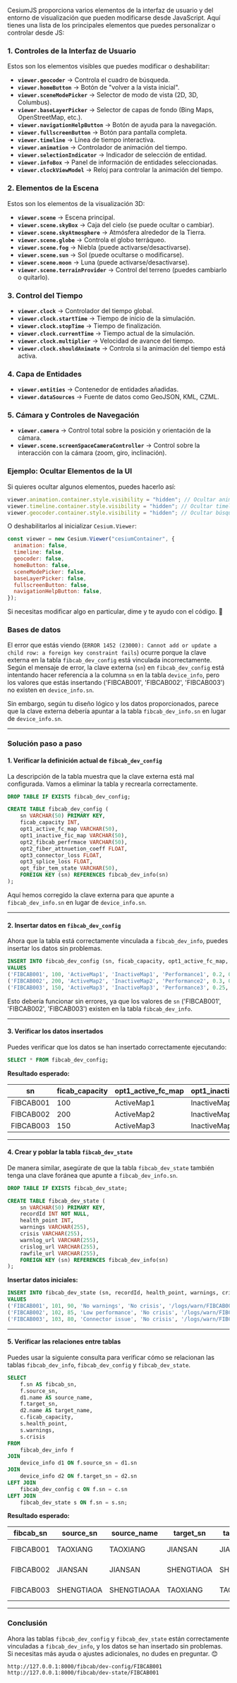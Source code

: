 CesiumJS proporciona varios elementos de la interfaz de usuario y del entorno de visualización que pueden modificarse desde JavaScript. Aquí tienes una lista de los principales elementos que puedes personalizar o controlar desde JS:

### **1. Controles de la Interfaz de Usuario**

Estos son los elementos visibles que puedes modificar o deshabilitar:

- **`viewer.geocoder`** → Controla el cuadro de búsqueda.
- **`viewer.homeButton`** → Botón de "volver a la vista inicial".
- **`viewer.sceneModePicker`** → Selector de modo de vista (2D, 3D, Columbus).
- **`viewer.baseLayerPicker`** → Selector de capas de fondo (Bing Maps, OpenStreetMap, etc.).
- **`viewer.navigationHelpButton`** → Botón de ayuda para la navegación.
- **`viewer.fullscreenButton`** → Botón para pantalla completa.
- **`viewer.timeline`** → Línea de tiempo interactiva.
- **`viewer.animation`** → Controlador de animación del tiempo.
- **`viewer.selectionIndicator`** → Indicador de selección de entidad.
- **`viewer.infoBox`** → Panel de información de entidades seleccionadas.
- **`viewer.clockViewModel`** → Reloj para controlar la animación del tiempo.

### **2. Elementos de la Escena**

Estos son los elementos de la visualización 3D:

- **`viewer.scene`** → Escena principal.
- **`viewer.scene.skyBox`** → Caja del cielo (se puede ocultar o cambiar).
- **`viewer.scene.skyAtmosphere`** → Atmósfera alrededor de la Tierra.
- **`viewer.scene.globe`** → Controla el globo terráqueo.
- **`viewer.scene.fog`** → Niebla (puede activarse/desactivarse).
- **`viewer.scene.sun`** → Sol (puede ocultarse o modificarse).
- **`viewer.scene.moon`** → Luna (puede activarse/desactivarse).
- **`viewer.scene.terrainProvider`** → Control del terreno (puedes cambiarlo o quitarlo).

### **3. Control del Tiempo**

- **`viewer.clock`** → Controlador del tiempo global.
- **`viewer.clock.startTime`** → Tiempo de inicio de la simulación.
- **`viewer.clock.stopTime`** → Tiempo de finalización.
- **`viewer.clock.currentTime`** → Tiempo actual de la simulación.
- **`viewer.clock.multiplier`** → Velocidad de avance del tiempo.
- **`viewer.clock.shouldAnimate`** → Controla si la animación del tiempo está activa.

### **4. Capa de Entidades**

- **`viewer.entities`** → Contenedor de entidades añadidas.
- **`viewer.dataSources`** → Fuente de datos como GeoJSON, KML, CZML.

### **5. Cámara y Controles de Navegación**

- **`viewer.camera`** → Control total sobre la posición y orientación de la cámara.
- **`viewer.scene.screenSpaceCameraController`** → Control sobre la interacción con la cámara (zoom, giro, inclinación).

### **Ejemplo: Ocultar Elementos de la UI**

Si quieres ocultar algunos elementos, puedes hacerlo así:

```js
viewer.animation.container.style.visibility = "hidden"; // Ocultar animación
viewer.timeline.container.style.visibility = "hidden"; // Ocultar timeline
viewer.geocoder.container.style.visibility = "hidden"; // Ocultar búsqueda
```

O deshabilitarlos al inicializar `Cesium.Viewer`:

```js
const viewer = new Cesium.Viewer("cesiumContainer", {
  animation: false,
  timeline: false,
  geocoder: false,
  homeButton: false,
  sceneModePicker: false,
  baseLayerPicker: false,
  fullscreenButton: false,
  navigationHelpButton: false,
});
```

Si necesitas modificar algo en particular, dime y te ayudo con el código. 🚀

### Bases de datos

El error que estás viendo (`ERROR 1452 (23000): Cannot add or update a child row: a foreign key constraint fails`) ocurre porque la clave externa en la tabla `fibcab_dev_config` está vinculada incorrectamente. Según el mensaje de error, la clave externa (`sn`) en `fibcab_dev_config` está intentando hacer referencia a la columna `sn` en la tabla `device_info`, pero los valores que estás insertando ('FIBCAB001', 'FIBCAB002', 'FIBCAB003') no existen en `device_info.sn`.

Sin embargo, según tu diseño lógico y los datos proporcionados, parece que la clave externa debería apuntar a la tabla `fibcab_dev_info.sn` en lugar de `device_info.sn`.

---

### **Solución paso a paso**

#### **1. Verificar la definición actual de `fibcab_dev_config`**

La descripción de la tabla muestra que la clave externa está mal configurada. Vamos a eliminar la tabla y recrearla correctamente.

```sql
DROP TABLE IF EXISTS fibcab_dev_config;

CREATE TABLE fibcab_dev_config (
    sn VARCHAR(50) PRIMARY KEY,
    ficab_capacity INT,
    opt1_active_fc_map VARCHAR(50),
    opt1_inactive_fic_map VARCHAR(50),
    opt2_fibcab_perfrmace VARCHAR(50),
    opt2_fiber_attnuetion_coeff FLOAT,
    opt3_connector_loss FLOAT,
    opt3_splice_loss FLOAT,
    opt_fibr_tem_state VARCHAR(50),
    FOREIGN KEY (sn) REFERENCES fibcab_dev_info(sn)
);
```

Aquí hemos corregido la clave externa para que apunte a `fibcab_dev_info.sn` en lugar de `device_info.sn`.

---

#### **2. Insertar datos en `fibcab_dev_config`**

Ahora que la tabla está correctamente vinculada a `fibcab_dev_info`, puedes insertar los datos sin problemas.

```sql
INSERT INTO fibcab_dev_config (sn, ficab_capacity, opt1_active_fc_map, opt1_inactive_fic_map, opt2_fibcab_perfrmace, opt2_fiber_attnuetion_coeff, opt3_connector_loss, opt3_splice_loss, opt_fibr_tem_state)
VALUES
('FIBCAB001', 100, 'ActiveMap1', 'InactiveMap1', 'Performance1', 0.2, 0.1, 0.05, 'Normal'),
('FIBCAB002', 200, 'ActiveMap2', 'InactiveMap2', 'Performance2', 0.3, 0.15, 0.06, 'Normal'),
('FIBCAB003', 150, 'ActiveMap3', 'InactiveMap3', 'Performance3', 0.25, 0.12, 0.07, 'Normal');
```

Esto debería funcionar sin errores, ya que los valores de `sn` ('FIBCAB001', 'FIBCAB002', 'FIBCAB003') existen en la tabla `fibcab_dev_info`.

---

#### **3. Verificar los datos insertados**

Puedes verificar que los datos se han insertado correctamente ejecutando:

```sql
SELECT * FROM fibcab_dev_config;
```

**Resultado esperado:**

| sn        | ficab_capacity | opt1_active_fc_map | opt1_inactive_fic_map | opt2_fibcab_perfrmace | opt2_fiber_attnuetion_coeff | opt3_connector_loss | opt3_splice_loss | opt_fibr_tem_state |
| --------- | -------------- | ------------------ | --------------------- | --------------------- | --------------------------- | ------------------- | ---------------- | ------------------ |
| FIBCAB001 | 100            | ActiveMap1         | InactiveMap1          | Performance1          | 0.2                         | 0.1                 | 0.05             | Normal             |
| FIBCAB002 | 200            | ActiveMap2         | InactiveMap2          | Performance2          | 0.3                         | 0.15                | 0.06             | Normal             |
| FIBCAB003 | 150            | ActiveMap3         | InactiveMap3          | Performance3          | 0.25                        | 0.12                | 0.07             | Normal             |

---

#### **4. Crear y poblar la tabla `fibcab_dev_state`**

De manera similar, asegúrate de que la tabla `fibcab_dev_state` también tenga una clave foránea que apunte a `fibcab_dev_info.sn`.

```sql
DROP TABLE IF EXISTS fibcab_dev_state;

CREATE TABLE fibcab_dev_state (
    sn VARCHAR(50) PRIMARY KEY,
    recordId INT NOT NULL,
    health_point INT,
    warnings VARCHAR(255),
    crisis VARCHAR(255),
    warnlog_url VARCHAR(255),
    crislog_url VARCHAR(255),
    rawfile_url VARCHAR(255),
    FOREIGN KEY (sn) REFERENCES fibcab_dev_info(sn)
);
```

**Insertar datos iniciales:**

```sql
INSERT INTO fibcab_dev_state (sn, recordId, health_point, warnings, crisis, warnlog_url, crislog_url, rawfile_url)
VALUES
('FIBCAB001', 101, 90, 'No warnings', 'No crisis', '/logs/warn/FIBCAB001.log', '/logs/crisis/FIBCAB001.log', '/rawdata/FIBCAB001.raw'),
('FIBCAB002', 102, 85, 'Low performance', 'No crisis', '/logs/warn/FIBCAB002.log', '/logs/crisis/FIBCAB002.log', '/rawdata/FIBCAB002.raw'),
('FIBCAB003', 103, 80, 'Connector issue', 'No crisis', '/logs/warn/FIBCAB003.log', '/logs/crisis/FIBCAB003.log', '/rawdata/FIBCAB003.raw');
```

---

#### **5. Verificar las relaciones entre tablas**

Puedes usar la siguiente consulta para verificar cómo se relacionan las tablas `fibcab_dev_info`, `fibcab_dev_config` y `fibcab_dev_state`.

```sql
SELECT
    f.sn AS fibcab_sn,
    f.source_sn,
    d1.name AS source_name,
    f.target_sn,
    d2.name AS target_name,
    c.ficab_capacity,
    s.health_point,
    s.warnings,
    s.crisis
FROM
    fibcab_dev_info f
JOIN
    device_info d1 ON f.source_sn = d1.sn
JOIN
    device_info d2 ON f.target_sn = d2.sn
LEFT JOIN
    fibcab_dev_config c ON f.sn = c.sn
LEFT JOIN
    fibcab_dev_state s ON f.sn = s.sn;
```

**Resultado esperado:**

| fibcab_sn | source_sn  | source_name | target_sn  | target_name | ficab_capacity | health_point | warnings        | crisis    |
| --------- | ---------- | ----------- | ---------- | ----------- | -------------- | ------------ | --------------- | --------- |
| FIBCAB001 | TAOXIANG   | TAOXIANG    | JIANSAN    | JIANSAN     | 100            | 90           | No warnings     | No crisis |
| FIBCAB002 | JIANSAN    | JIANSAN     | SHENGTIAOA | SHENGTIAOAA | 200            | 85           | Low performance | No crisis |
| FIBCAB003 | SHENGTIAOA | SHENGTIAOAA | TAOXIANG   | TAOXIANG    | 150            | 80           | Connector issue | No crisis |

---

### **Conclusión**

Ahora las tablas `fibcab_dev_config` y `fibcab_dev_state` están correctamente vinculadas a `fibcab_dev_info`, y los datos se han insertado sin problemas. Si necesitas más ayuda o ajustes adicionales, no dudes en preguntar. 😊

```http
http://127.0.0.1:8000/fibcab/dev-config/FIBCAB001
http://127.0.0.1:8000/fibcab/dev-state/FIBCAB001
```
